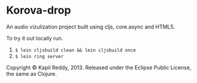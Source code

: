 # Korova-drop

An audio vizulization project built using cljs, core.async and HTML5.

To try it out locally run.

1. `$ lein cljsbuild clean && lein cljsbuild once`
2. `$ lein ring server`

Copyright © Kapil Reddy, 2013. Released under the Eclipse Public License, the same as Clojure.
